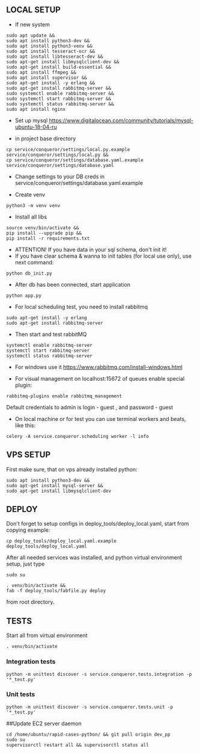 ## LOCAL SETUP
- If new system

```
sudo apt update &&
sudo apt install python3-dev &&
sudo apt install python3-venv &&
sudo apt install tesseract-ocr &&
sudo apt install libtesseract-dev &&
sudo apt-get install libmysqlclient-dev &&
sudo apt-get install build-essential &&
sudo apt install ffmpeg &&
sudo apt install supervisor &&
sudo apt-get install -y erlang &&
sudo apt-get install rabbitmq-server &&
sudo systemctl enable rabbitmq-server &&
sudo systemctl start rabbitmq-server &&
sudo systemctl status rabbitmq-server &&
sudo apt install nginx
```
- Set up mysql
https://www.digitalocean.com/community/tutorials/mysql-ubuntu-18-04-ru

- in project base directory
```
cp service/conqueror/settings/local.py.example service/conqueror/settings/local.py && 
cp service/conqueror/settings/database.yaml.example service/conqueror/settings/database.yaml
```
- Change settings to your DB creds in service/conqueror/settings/database.yaml.example

- Create venv

```
python3 -m venv venv
```

- Install all libs

```
source venv/bin/activate && 
pip install --upgrade pip && 
pip install -r requirements.txt
```

- ATTENTION! If you have data in your sql schema, don't init it!
- If you have clear schema & wanna to init tables (for local use only), 
use next command:
```
python db_init.py
```

- After db has been connected, start application

```
python app.py
```

- For local scheduling test, you need to install rabbitmq
```
sudo apt-get install -y erlang
sudo apt-get install rabbitmq-server
```

- Then start and test rabbitMQ

```
systemctl enable rabbitmq-server
systemctl start rabbitmq-server
systemctl status rabbitmq-server
```

- For windows use it https://www.rabbitmq.com/install-windows.html

- For visual management on localhost:15672 of queues enable special plugin:

```
rabbitmq-plugins enable rabbitmq_management
```

Default credentials to admin is login - guest , and password - guest

- On local machine or for test you can use terminal workers and beats, like this:

```
celery -A service.conqueror.scheduling worker -l info
```

## VPS SETUP

First make sure, that on vps already installed python:

```
sudo apt install python3-dev &&
sudo apt-get install mysql-server &&
sudo apt-get install libmysqlclient-dev
```

## DEPLOY

Don't forget to setup configs in deploy_tools/deploy_local.yaml, start from copying example:

```
cp deploy_tools/deploy_local.yaml.example deploy_tools/deploy_local.yaml
```

After all needed services was installed, and python virtual environment
setup, just type
```
sudo su
```
```
. venv/bin/activate &&
fab -f deploy_tools/fabfile.py deploy
```
from root directory.

## TESTS

Start all from virtual environment

```
. venv/bin/activate
```

### Integration tests
```
python -m unittest discover -s service.conqueror.tests.integration -p '*_test.py'
```

### Unit tests
```
python -m unittest discover -s service.conqueror.tests.unit -p '*_test.py'
```

##Update EC2 server daemon
```
cd /home/ubuntu/rapid-cases-python/ && git pull origin dev_pp
sudo su
supervisorctl restart all && supervisorctl status all
```
